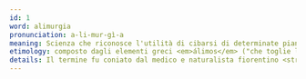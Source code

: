 ```yaml
---
id: 1
word: alimurgia
pronunciation: a-li-mur-gì-a
meaning: Scienza che riconosce l'utilità di cibarsi di determinate piante spontanee edibili (dette appunto <em>piante alimurgiche</em>), soprattutto in tempi di carestie o semplicemente per scopi salutistici
etimology: composto dagli elementi greci <em>álimos</em> ("che toglie la fame") e <em>-urgía</em>, che deriva da <em>érgon</em> ("lavoro")
details: Il termine fu coniato dal medico e naturalista fiorentino <strong>Giovanni Targioni-Tozzetti</strong> nella sua opera <em>De alimenti urgentia</em>, in cui trattava la possibilità di far fronte alle carestie ricorrendo all'uso dei prodotti spontanei della terra e principalmente dalle verdure.
---
```


